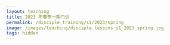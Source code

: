 ```yaml
---
layout: teaching
title: 2023 年春季一期门训
permalink: /disciple_training/s1/2023/spring
image: /images/teaching/disciple_lessons_s1_2023_spring.jpg
tags: hidden
---
```


